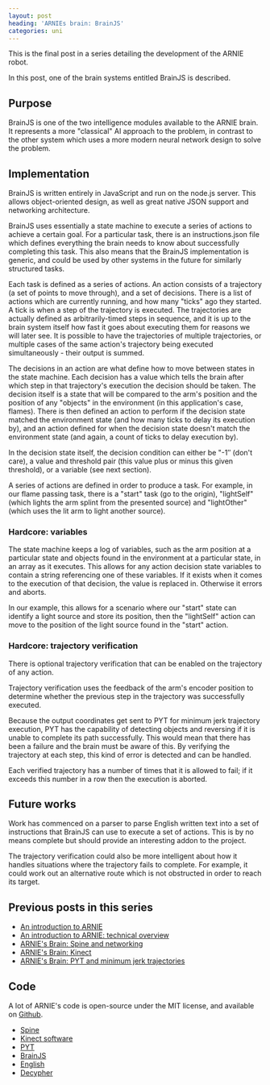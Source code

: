 ```yaml
---
layout: post
heading: 'ARNIEs brain: BrainJS'
categories: uni
---
```


This is the final post in a series detailing the development of the ARNIE robot.

In this post, one of the brain systems entitled BrainJS is described.

## Purpose

BrainJS is one of the two intelligence modules available to the ARNIE brain. It represents a more "classical" AI approach to the problem, in contrast to the other system which uses a more modern neural network design to solve the problem.

## Implementation

BrainJS is written entirely in JavaScript and run on the node.js server. This allows object-oriented design, as well as great native JSON support and networking architecture.

BrainJS uses essentially a state machine to execute a series of actions to achieve a certain goal. For a particular task, there is an instructions.json file which defines everything the brain needs to know about successfully completing this task. This also means that the BrainJS implementation is generic, and could be used by other systems in the future for similarly structured tasks.

Each task is defined as a series of actions. An action consists of a trajectory (a set of points to move through), and a set of decisions. There is a list of actions which are currently running, and how many "ticks" ago they started. A tick is when a step of the trajectory is executed. The trajectories are actually defined as arbitrarily-timed steps in sequence, and it is up to the brain system itself how fast it goes about executing them for reasons we will later see. It is possible to have the trajectories of multiple trajectories, or multiple cases of the same action's trajectory being executed simultaneously - their output is summed.

The decisions in an action are what define how to move between states in the state machine. Each decision has a value which tells the brain after which step in that trajectory's execution the decision should be taken. The decision itself is a state that will be compared to the arm's position and the position of any "objects" in the environment (in this application's case, flames). There is then defined an action to perform if the decision state matched the environment state (and how many ticks to delay its execution by), and an action defined for when the decision state doesn't match the environment state (and again, a count of ticks to delay execution by).

In the decision state itself, the decision condition can either be "-1″ (don't care), a value and threshold pair (this value plus or minus this given threshold), or a variable (see next section).

A series of actions are defined in order to produce a task. For example, in our flame passing task, there is a "start" task (go to the origin), "lightSelf" (which lights the arm splint from the presented source) and "lightOther" (which uses the lit arm to light another source).

### Hardcore: variables

The state machine keeps a log of variables, such as the arm position at a particular state and objects found in the environment at a particular state, in an array as it executes. This allows for any action decision state variables to contain a string referencing one of these variables. If it exists when it comes to the execution of that decision, the value is replaced in. Otherwise it errors and aborts.

In our example, this allows for a scenario where our "start" state can identify a light source and store its position, then the "lightSelf" action can move to the position of the light source found in the "start" action.

### Hardcore: trajectory verification

There is optional trajectory verification that can be enabled on the trajectory of any action.

Trajectory verification uses the feedback of the arm's encoder position to determine whether the previous step in the trajectory was successfully executed.

Because the output coordinates get sent to PYT for minimum jerk trajectory execution, PYT has the capability of detecting objects and reversing if it is unable to complete its path successfully. This would mean that there has been a failure and the brain must be aware of this. By verifying the trajectory at each step, this kind of error is detected and can be handled.

Each verified trajectory has a number of times that it is allowed to fail; if it exceeds this number in a row then the execution is aborted.

## Future works

Work has commenced on a parser to parse English written text into a set of instructions that BrainJS can use to execute a set of actions. This is by no means complete but should provide an interesting addon to the project.

The trajectory verification could also be more intelligent about how it handles situations where the trajectory fails to complete. For example, it could work out an alternative route which is not obstructed in order to reach its target.

## Previous posts in this series

* [An introduction to ARNIE](/4792)
* [An introduction to ARNIE: technical overview](/4800)
* [ARNIE's Brain: Spine and networking](/4811)
* [ARNIE's Brain: Kinect](/4814)
* [ARNIE's Brain: PYT and minimum jerk trajectories](/4818)

## Code

A lot of ARNIE's code is open-source under the MIT license, and available on [Github](https://github.com/chrisalexander).

* [Spine](https://github.com/chrisalexander/Spine)
* [Kinect software](https://github.com/chrisalexander/libfreenect)
* [PYT](https://github.com/chrisalexander/PYT)
* [BrainJS](https://github.com/chrisalexander/BrainJS)
* [English](https://github.com/chrisalexander/English)
* [Decypher](https://github.com/chrisalexander/Decypher)
